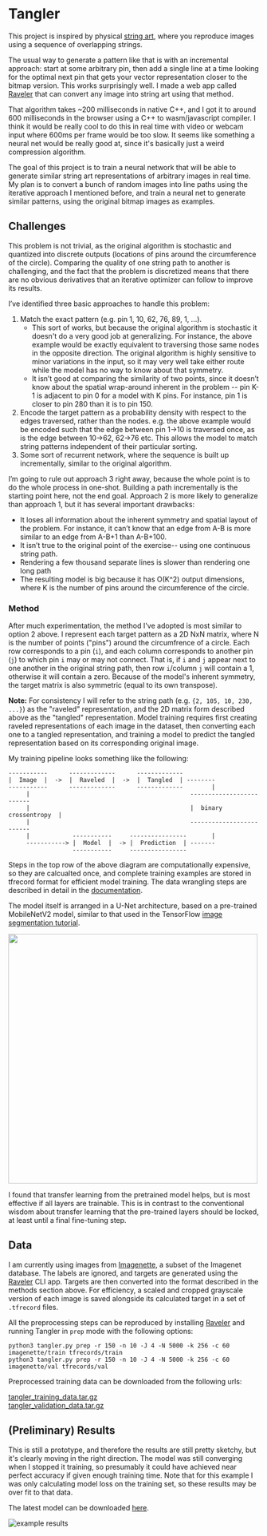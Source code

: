 # Tangler

This project is inspired by physical [string art](https://vimeo.com/175653201), where you reproduce images using a sequence of overlapping strings.

The usual way to generate a pattern like that is with an incremental approach: start at some arbitrary pin, then add a single line at a time looking for the optimal next pin that gets your vector representation closer to the bitmap version. This works surprisingly well. I made a web app called [Raveler](https://jperryhouts.github.io/raveler/) that can convert any image into string art using that method.

That algorithm takes ~200 milliseconds in native C++, and I got it to around 600 milliseconds in the browser using a C++ to wasm/javascript compiler. I think it would be really cool to do this in real time with video or webcam input where 600ms per frame would be too slow. It seems like something a neural net would be really good at, since it's basically just a weird compression algorithm.

The goal of this project is to train a neural network that will be able to generate similar string art representations of arbitrary images in real time. My plan is to convert a bunch of random images into line paths using the iterative approach I mentioned before, and train a neural net to generate similar patterns, using the original bitmap images as examples.

## Challenges

This problem is not trivial, as the original algorithm is stochastic and quantized into discrete outputs (locations of pins around the circumference of the circle). Comparing the quality of one string path to another is challenging, and the fact that the problem is discretized means that there are no obvious derivatives that an iterative optimizer can follow to improve its results.

I’ve identified three basic approaches to handle this problem:

1. Match the exact pattern (e.g. pin 1, 10, 62, 76, 89, 1, ...).
    - This sort of works, but because the original algorithm is stochastic it doesn't do a very good job at generalizing. For instance, the above example would be exactly equivalent to traversing those  same nodes in the opposite direction. The original algorithm is highly sensitive to minor variations in the input, so it may very well take either route while the model has no way to know about that symmetry.
    - It isn’t good at comparing the similarity of two points, since it doesn’t know about the spatial wrap-around inherent in the problem -- pin K-1 is adjacent to pin 0 for a model with K pins. For instance, pin 1 is closer to pin 280 than it is to pin 150.
2. Encode the target pattern as a probability density with respect to the edges traversed, rather than the nodes. e.g. the above example would be encoded such that the edge between pin 1->10 is traversed once, as is the edge between 10->62, 62->76 etc. This allows the model to match string patterns independent of their particular sorting.
3. Some sort of recurrent network, where the sequence is built up incrementally, similar to the original algorithm.

I’m going to rule out approach 3 right away, because the whole point is to do the whole process in one-shot. Building a path incrementally is the starting point here, not the end goal. Approach 2 is more likely to generalize than approach 1, but it has several important drawbacks:

- It loses all information about the inherent symmetry and spatial layout of the problem. For instance, it can’t know that an edge from A-B is more similar to an edge from A-B+1 than A-B+100.
- It isn’t true to the original point of the exercise-- using one continuous string path.
- Rendering a few thousand separate lines is slower than rendering one long path
- The resulting model is big because it has O(K^2) output dimensions, where K is the number of pins around the circumference of the circle.

### Method

After much experimentation, the method I've adopted is most similar to option 2 above. I represent each target pattern as a 2D NxN matrix, where N is the number of points ("pins") around the circumfrence of a circle. Each row corresponds to a pin (`i`), and each column corresponds to another pin (`j`) to which pin `i` may or may not connect. That is, if `i` and `j` appear next to one another in the original string path, then row `i`/column `j` will contain a 1, otherwise it will contain a zero. Because of the model's inherent symmetry, the target matrix is also symmetric (equal to its own transpose).

**Note:** For consistency I will refer to the string path (e.g. `{2, 105, 10, 230, ...}`) as the "raveled" representation, and the 2D matrix form described above as the "tangled" representation. Model training requires first creating raveled representations of each image in the dataset, then converting each one to a tangled representation, and training a model to predict the tangled representation based on its corresponding original image.

My training pipeline looks something like the following:

```
-----------      -------------      -------------
|  Image  |  ->  |  Raveled  |  ->  |  Tangled  | --------
-----------      -------------      -------------        |
     |                                             -------------------------
     |                                             |  binary crossentropy  |
     |                                             -------------------------
     |            -----------     ----------------       |
     -----------> |  Model  |  -> |  Prediction  | -------
                  -----------     ----------------
```

Steps in the top row of the above diagram are computationally expensive, so they are calcualted once, and complete training examples are stored in tfrecord format for efficient model training. The data wrangling steps are described in detail in the [documentation](DATA.md).

The model itself is arranged in a U-Net architecture, based on a pre-trained MobileNetV2 model, similar to that used in the TensorFlow [image segmentation tutorial](https://www.tensorflow.org/tutorials/images/segmentation?hl=nb).

<a href="model_arch.png"><img src="model_arch.png" width=500 /></a>

I found that transfer learning from the pretrained model helps, but is most effective if all layers are trainable. This is in contrast to the conventional wisdom about transfer learning that the pre-trained layers should be locked, at least until a final fine-tuning step.

## Data

I am currently using images from [Imagenette](https://github.com/fastai/imagenette), a subset of the Imagenet database. The labels are ignored, and targets are generated using the [Raveler](https://github.com/jperryhouts/raveler/) CLI app. Targets are then converted into the format described in the methods section above. For efficiency, a scaled and cropped grayscale version of each image is saved alongside its calculated target in a set of `.tfrecord` files.

All the preprocessing steps can be reproduced by installing [Raveler](https://github.com/jperryhouts/raveler/) and running Tangler in `prep` mode with the following options:

```
python3 tangler.py prep -r 150 -n 10 -J 4 -N 5000 -k 256 -c 60 imagenette/train tfrecords/train
python3 tangler.py prep -r 150 -n 10 -J 4 -N 5000 -k 256 -c 60 imagenette/val tfrecords/val
```

Preprocessed training data can be downloaded from the following urls:

[tangler_training_data.tar.gz](https://storage-9iudgkuqwurq6.s3-us-west-2.amazonaws.com/tangler_training_data_imagenette/tangler_training_data.tar.gz)  
[tangler_validation_data.tar.gz](https://storage-9iudgkuqwurq6.s3-us-west-2.amazonaws.com/tangler_training_data_imagenette/tangler_validation_data.tar.gz)

## (Preliminary) Results

This is still a prototype, and therefore the results are still pretty sketchy, but it's clearly moving in the right direction. The model was still converging when I stopped it training, so presumably it could have achieved near perfect accuracy if given enough training time. Note that for this example I was only calculating model loss on the training set, so these results may be over fit to that data.

The latest model can be downloaded [here](https://storage-9iudgkuqwurq6.s3-us-west-2.amazonaws.com/tangler_models/tangler_model_20210522-180656.tar.gz).

![example results](docs/examples.png)
